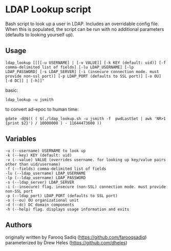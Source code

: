 LDAP Lookup script
==================
Bash script to look up a user in LDAP. Includes an overridable config file. When this is populated, the script can be run with no additional parameters (defaults to looking yourself up).


Usage
-----
    ldap_lookup [[[[-u USERNAME] | [-v VALUE]] [-k KEY (default: uid)] [-f comma-delimited list of fields] [-lu LDAP_USERNAME] [-lp LDAP_PASSWORD] [-s LDAP_SERVER] [-i (insecure connection mode. must provide non-ssl port)] [-p LDAP_PORT (defaults to SSL port)] [-o OU] [-d DC]] | [-h]]"

basic:

    ldap_lookup -u jsmith

to convert ad-epoc to human time:

    gdate -d@$(( ( $(./ldap_lookup.sh -u jsmith -f  pwdLastSet | awk 'NR>1 {print $2}') / 10000000 ) - 11644473600 ))


Variables
---------
    -u (--username) USERNAME to look up
    -k (--key) KEY (default: uid)
    -v (--value) VALUE (overrides username. for looking up key/value pairs other than uid/username)
    -f (--fields) comma-delimited list of fields
    -lu (--ldap_username) LDAP_USERNAME
    -lp (--ldap_username) LDAP_PASSWORD
    -s (--ldap_server) LDAP_SERVER
    -i (--insecure) flag. insecure (non-SSL) connection mode. must provide non-SSL port
    -p (--ldap_port) LDAP_PORT (defaults to SSL port)
    -o (--ou) OU organizational unit
    -d (--dc) DC domain components
    -h (--help) flag. displays usage information and exits


Authors
-------
originally written by Farooq Sadiq (https://github.com/farooqsadiq)  
parameterized by Drew Heles (https://github.com/dheles)

